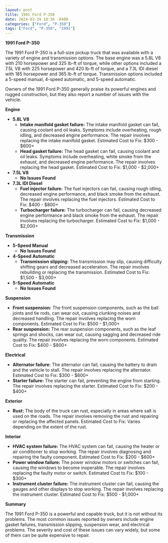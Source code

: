```yaml
---
layout: post
title: 1991 Ford P-350
date: 2024-03-29 10:36 -0400
categories: ["Ford", "P-350"]
tags: ["Ford", "P-350", "1991"]
---
```

**1991 Ford P-350**

The 1991 Ford P-350 is a full-size pickup truck that was available with a variety of engine and transmission options. The base engine was a 5.8L V8 with 210 horsepower and 325 lb-ft of torque, while other options included a 7.5L V8 with 225 horsepower and 420 lb-ft of torque, and a 7.3L IDI diesel with 185 horsepower and 365 lb-ft of torque. Transmission options included a 5-speed manual, 4-speed automatic, and 5-speed automatic.

Owners of the 1991 Ford P-350 generally praise its powerful engines and rugged construction, but they also report a number of issues with the vehicle.

**Engine**

* **5.8L V8**
    * **Intake manifold gasket failure:** The intake manifold gasket can fail, causing coolant and oil leaks. Symptoms include overheating, rough idling, and decreased engine performance. The repair involves replacing the intake manifold gasket. Estimated Cost to Fix: $300 - $600+
    * **Head gasket failure:** The head gasket can fail, causing coolant and oil leaks. Symptoms include overheating, white smoke from the exhaust, and decreased engine performance. The repair involves replacing the head gasket. Estimated Cost to Fix: $1,000 - $2,000+
* **7.5L V8**
    * **No Issues Found**
* **7.3L IDI Diesel**
    * **Fuel injector failure:** The fuel injectors can fail, causing rough idling, decreased engine performance, and black smoke from the exhaust. The repair involves replacing the fuel injectors. Estimated Cost to Fix: $400 - $800+
    * **Turbocharger failure:** The turbocharger can fail, causing decreased engine performance and black smoke from the exhaust. The repair involves replacing the turbocharger. Estimated Cost to Fix: $1,000 - $2,000+

**Transmission**

* **5-Speed Manual**
    * **No Issues Found**
* **4-Speed Automatic**
    * **Transmission slipping:** The transmission may slip, causing difficulty shifting gears and decreased acceleration. The repair involves rebuilding or replacing the transmission. Estimated Cost to Fix: $1,500 - $3,000+
* **5-Speed Automatic**
    * **No Issues Found**

**Suspension**

* **Front suspension:** The front suspension components, such as the ball joints and tie rods, can wear out, causing clunking noises and decreased handling. The repair involves replacing the worn components. Estimated Cost to Fix: $500 - $1,000+
* **Rear suspension:** The rear suspension components, such as the leaf springs and shocks, can wear out, causing sagging and decreased ride quality. The repair involves replacing the worn components. Estimated Cost to Fix: $400 - $800+

**Electrical**

* **Alternator failure:** The alternator can fail, causing the battery to drain and the vehicle to stall. The repair involves replacing the alternator. Estimated Cost to Fix: $300 - $600+
* **Starter failure:** The starter can fail, preventing the engine from starting. The repair involves replacing the starter. Estimated Cost to Fix: $200 - $400+

**Exterior**

* **Rust:** The body of the truck can rust, especially in areas where salt is used on the roads. The repair involves removing the rust and repairing or replacing the affected panels. Estimated Cost to Fix: Varies depending on the extent of the rust.

**Interior**

* **HVAC system failure:** The HVAC system can fail, causing the heater or air conditioner to stop working. The repair involves diagnosing and repairing the faulty component. Estimated Cost to Fix: $200 - $600+
* **Power window failure:** The power window motors or switches can fail, causing the windows to become inoperable. The repair involves replacing the faulty motor or switch. Estimated Cost to Fix: $100 - $300+
* **Instrument cluster failure:** The instrument cluster can fail, causing the gauges and other displays to stop working. The repair involves replacing the instrument cluster. Estimated Cost to Fix: $500 - $1,000+

**Summary**

The 1991 Ford P-350 is a powerful and capable truck, but it is not without its problems. The most common issues reported by owners include engine gasket failures, transmission slipping, suspension wear, and electrical problems. The severity and cost of these issues can vary widely, but some of them can be quite expensive to repair.
